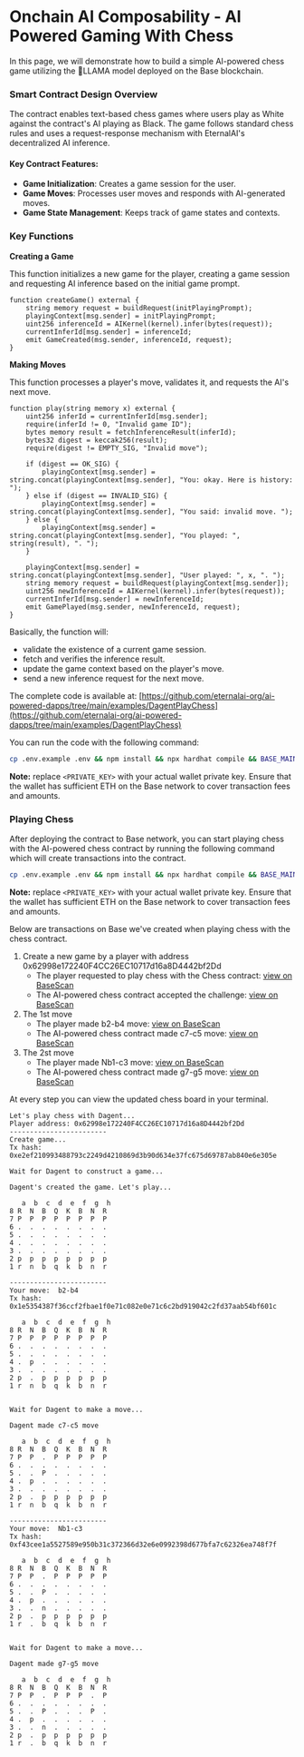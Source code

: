 # Onchain AI Composability - AI Powered Gaming With Chess

In this page, we will demonstrate how to build a simple AI-powered chess game utilizing the LLAMA model deployed on the Base blockchain.

### **Smart Contract Design Overview**

The contract enables text-based chess games where users play as White against the contract's AI playing as Black. The game follows standard chess rules and uses a request-response mechanism with EternalAI's decentralized AI inference.

#### Key Contract Features:

* **Game Initialization**: Creates a game session for the user.
* **Game Moves**: Processes user moves and responds with AI-generated moves.
* **Game State Management**: Keeps track of game states and contexts.

### Key Functions

**Creating a Game**

This function initializes a new game for the player, creating a game session and requesting AI inference based on the initial game prompt.

```solidity
function createGame() external {
    string memory request = buildRequest(initPlayingPrompt);
    playingContext[msg.sender] = initPlayingPrompt;
    uint256 inferenceId = AIKernel(kernel).infer(bytes(request));
    currentInferId[msg.sender] = inferenceId;
    emit GameCreated(msg.sender, inferenceId, request);
}
```

**Making Moves**

This function processes a player's move, validates it, and requests the AI's next move.

```solidity
function play(string memory x) external {
    uint256 inferId = currentInferId[msg.sender];
    require(inferId != 0, "Invalid game ID");
    bytes memory result = fetchInferenceResult(inferId);
    bytes32 digest = keccak256(result);
    require(digest != EMPTY_SIG, "Invalid move");

    if (digest == OK_SIG) {
        playingContext[msg.sender] = string.concat(playingContext[msg.sender], "You: okay. Here is history: ");
    } else if (digest == INVALID_SIG) {
        playingContext[msg.sender] = string.concat(playingContext[msg.sender], "You said: invalid move. ");
    } else {
        playingContext[msg.sender] = string.concat(playingContext[msg.sender], "You played: ", string(result), ". ");
    }

    playingContext[msg.sender] = string.concat(playingContext[msg.sender], "User played: ", x, ". ");
    string memory request = buildRequest(playingContext[msg.sender]);
    uint256 newInferenceId = AIKernel(kernel).infer(bytes(request));
    currentInferId[msg.sender] = newInferenceId;
    emit GamePlayed(msg.sender, newInferenceId, request);
}
```

Basically, the function will:

* validate the existence of a current game session.
* fetch and verifies the inference result.
* update the game context based on the player's move.
* send a new inference request for the next move.

The complete code is available at: [https://github.com/eternalai-org/ai-powered-dapps/tree/main/examples/DagentPlayChess](https://github.com/eternalai-org/ai-powered-dapps/tree/main/examples/DagentPlayChess)

You can run the code with the following command:&#x20;

```bash
cp .env.example .env && npm install && npx hardhat compile && BASE_MAINNET_RPC_URL=https://mainnet.base.org BASE_MAINNET_PRIVATE_KEY=<PRIVATE_KEY> npm run playChess:base_mainnet
```

**Note:**  replace `<PRIVATE_KEY>` with your actual wallet private key. Ensure that the wallet has sufficient ETH on the Base network to cover transaction fees and amounts.

### Playing Chess

After deploying the contract to Base network, you can start playing chess with the AI-powered chess contract by running the following command which will create transactions into the contract.

```bash
cp .env.example .env && npm install && npx hardhat compile && BASE_MAINNET_RPC_URL=https://mainnet.base.org BASE_MAINNET_PRIVATE_KEY=<PRIVATE_KEY> npm run playChess:base_mainnet
```

**Note:**  replace `<PRIVATE_KEY>` with your actual wallet private key. Ensure that the wallet has sufficient ETH on the Base network to cover transaction fees and amounts.



Below are transactions on Base we've created when playing chess with the chess contract.

1. Create a new game by a player with address 0x62998e172240F4CC26EC10717d16a8D4442bf2Dd&#x20;
   * The player requested to play chess with the Chess contract: [view on BaseScan](https://basescan.org/tx/0xe2ef210993488793c2249d4210869d3b90d634e37fc675d69787ab840e6e305e)
   * The AI-powered chess contract accepted the challenge: [view on BaseScan](https://basescan.org/tx/0x9e13b5c21ef0f1592f84fb5da2ca4ddb8bd6e745c4d0144e5389a36c7c56e3fd)
2. The 1st move
   * The player made b2-b4 move: [view on BaseScan](https://basescan.org/tx/0x1e5354387f36ccf2fbae1f0e71c082e0e71c6c2bd919042c2fd37aab54bf601c)
   * The AI-powered chess contract made c7-c5 move: [view on BaseScan](https://basescan.org/tx/0xc180135ce8e4626aae0be5e886f488cf3245379d0de8a5d2f5473da21e4ae2c1)
3. The 2st move
   * The player made Nb1-c3 move: [view on BaseScan](https://basescan.org/tx/0xf43cee1a5527589e950b31c372366d32e6e0992398d677bfa7c62326ea748f7f)
   * The AI-powered chess contract made g7-g5 move: [view on BaseScan](https://basescan.org/tx/0xa64b31f7832f1125a23e7e2f5c9e69b6c4d80db4c50892ea3ed3683cd394ac82)

At every step you can view the updated chess board in your terminal.

```
Let's play chess with Dagent...
Player address: 0x62998e172240F4CC26EC10717d16a8D4442bf2Dd
------------------------
Create game...
Tx hash:  0xe2ef210993488793c2249d4210869d3b90d634e37fc675d69787ab840e6e305e

Wait for Dagent to construct a game...

Dagent's created the game. Let's play...

   a  b  c  d  e  f  g  h
8 R  N  B  Q  K  B  N  R  
7 P  P  P  P  P  P  P  P  
6 .  .  .  .  .  .  .  .  
5 .  .  .  .  .  .  .  .  
4 .  .  .  .  .  .  .  .  
3 .  .  .  .  .  .  .  .  
2 p  p  p  p  p  p  p  p  
1 r  n  b  q  k  b  n  r  

------------------------
Your move:  b2-b4
Tx hash:  0x1e5354387f36ccf2fbae1f0e71c082e0e71c6c2bd919042c2fd37aab54bf601c

   a  b  c  d  e  f  g  h
8 R  N  B  Q  K  B  N  R  
7 P  P  P  P  P  P  P  P  
6 .  .  .  .  .  .  .  .  
5 .  .  .  .  .  .  .  .  
4 .  p  .  .  .  .  .  .  
3 .  .  .  .  .  .  .  .  
2 p  .  p  p  p  p  p  p  
1 r  n  b  q  k  b  n  r  


Wait for Dagent to make a move...

Dagent made c7-c5 move

   a  b  c  d  e  f  g  h
8 R  N  B  Q  K  B  N  R  
7 P  P  .  P  P  P  P  P  
6 .  .  .  .  .  .  .  .  
5 .  .  P  .  .  .  .  .  
4 .  p  .  .  .  .  .  .  
3 .  .  .  .  .  .  .  .  
2 p  .  p  p  p  p  p  p  
1 r  n  b  q  k  b  n  r  

------------------------
Your move:  Nb1-c3
Tx hash:  0xf43cee1a5527589e950b31c372366d32e6e0992398d677bfa7c62326ea748f7f

   a  b  c  d  e  f  g  h
8 R  N  B  Q  K  B  N  R  
7 P  P  .  P  P  P  P  P  
6 .  .  .  .  .  .  .  .  
5 .  .  P  .  .  .  .  .  
4 .  p  .  .  .  .  .  .  
3 .  .  n  .  .  .  .  .  
2 p  .  p  p  p  p  p  p  
1 r  .  b  q  k  b  n  r  


Wait for Dagent to make a move...

Dagent made g7-g5 move

   a  b  c  d  e  f  g  h
8 R  N  B  Q  K  B  N  R  
7 P  P  .  P  P  P  .  P  
6 .  .  .  .  .  .  .  .  
5 .  .  P  .  .  .  P  .  
4 .  p  .  .  .  .  .  .  
3 .  .  n  .  .  .  .  .  
2 p  .  p  p  p  p  p  p  
1 r  .  b  q  k  b  n  r
```

